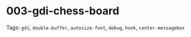 # 003-gdi-chess-board

Tags: `gdi`, `double-buffer`, `autosize-font`, `debug`, `hook`, `center-messagebox`
